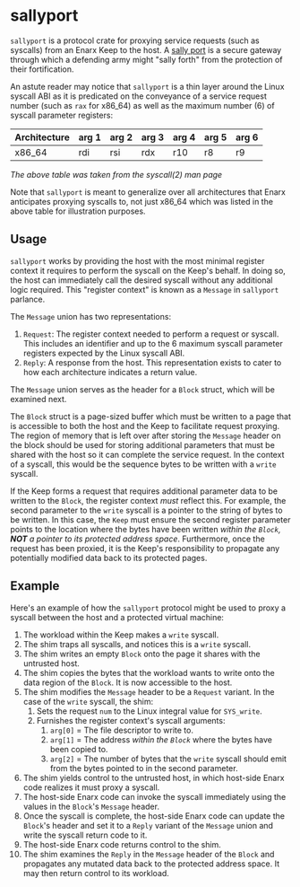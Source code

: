 # sallyport

`sallyport` is a protocol crate for proxying service requests (such as syscalls) from an Enarx Keep
to the host. A [sally port](https://en.wikipedia.org/wiki/Sally_port) is a secure gateway through
which a defending army might "sally forth" from the protection of their fortification.

An astute reader may notice that `sallyport` is a thin layer around the Linux syscall ABI as it is
predicated on the conveyance of a service request number (such as `rax` for x86_64) as well as the
maximum number (6) of syscall parameter registers:

| Architecture | arg 1 | arg 2 | arg 3 | arg 4 | arg 5 | arg 6 |
| ------------ | ----- | ----- | ----- | ----- | ----- | ----- |
| x86_64       | rdi   | rsi   | rdx   | r10   | r8    | r9    |

_The above table was taken from the syscall(2) man page_

Note that `sallyport` is meant to generalize over all architectures that Enarx anticipates proxying
syscalls to, not just x86_64 which was listed in the above table for illustration purposes.

## Usage

`sallyport` works by providing the host with the most minimal register context it requires to
perform the syscall on the Keep's behalf. In doing so, the host can immediately call the desired
syscall without any additional logic required. This "register context" is known as a `Message` in
`sallyport` parlance.

The `Message` union has two representations:

1. `Request`: The register context needed to perform a request or syscall. This includes an identifier
and up to the 6 maximum syscall parameter registers expected by the Linux syscall ABI.
2. `Reply`: A response from the host. This representation exists to cater to how each architecture
indicates a return value.

The `Message` union serves as the header for a `Block` struct, which will be examined next.

The `Block` struct is a page-sized buffer which must be written to a page that is accessible
to both the host and the Keep to facilitate request proxying. The region of memory that is
left over after storing the `Message` header on the block should be used for storing additional
parameters that must be shared with the host so it can complete the service request. In the
context of a syscall, this would be the sequence bytes to be written with a `write` syscall.

If the Keep forms a request that requires additional parameter data to be written to the `Block`,
the register context _must_ reflect this. For example, the second parameter to the `write` syscall
is a pointer to the string of bytes to be written. In this case, the `Keep` must ensure the
second register parameter points to the location where the bytes have been written _within the `Block`,
**NOT** a pointer to its protected address space_. Furthermore, once the request has been proxied, it is
the Keep's responsibility to propagate any potentially modified data back to its protected pages.

## Example

Here's an example of how the `sallyport` protocol might be used to proxy a syscall between
the host and a protected virtual machine:

1. The workload within the Keep makes a `write` syscall.
1. The shim traps all syscalls, and notices this is a `write` syscall.
1. The shim writes an empty `Block` onto the page it shares with the untrusted host.
1. The shim copies the bytes that the workload wants to write onto the data region of the `Block`. It is now
accessible to the host.
1. The shim modifies the `Message` header to be a `Request` variant. In the case of the `write` syscall, the shim:
    1. Sets the request `num` to the Linux integral value for `SYS_write`.
    1. Furnishes the register context's syscall arguments:
        1. `arg[0]` = The file descriptor to write to.
        1. `arg[1]` = The address _within the `Block`_ where the bytes have been copied to.
        1. `arg[2]` = The number of bytes that the `write` syscall should emit from the bytes pointed to
        in the second parameter.
1. The shim yields control to the untrusted host, in which host-side Enarx code realizes it must proxy a syscall.
1. The host-side Enarx code can invoke the syscall immediately using the values in the `Block`'s `Message` header.
1. Once the syscall is complete, the host-side Enarx code can update the `Block`'s header and set it to a
`Reply` variant of the `Message` union and write the syscall return code to it.
1. The host-side Enarx code returns control to the shim.
1. The shim examines the `Reply` in the `Message` header of the `Block` and propagates any mutated data back to
the protected address space. It may then return control to its workload.
